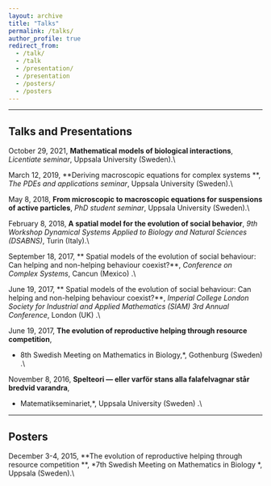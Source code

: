 ```yaml
---
layout: archive
title: "Talks"
permalink: /talks/
author_profile: true
redirect_from: 
  - /talk/
  - /talk
  - /presentation/
  - /presentation
  - /posters/
  - /posters
---
```

  
---
## Talks and Presentations

October 29, 2021, **Mathematical models of biological interactions**, *Licentiate seminar*, Uppsala University (Sweden).\

March 12, 2019, **Deriving macroscopic equations for complex systems
**, 
*The PDEs and applications seminar*, Uppsala University (Sweden).\

May 8, 2018, **From microscopic to macroscopic equations for
suspensions of active particles**, 
*PhD student seminar*, Uppsala University (Sweden).\


February 8, 2018, **A spatial model for the evolution of social behavior**, 
*9th Workshop Dynamical Systems Applied to Biology and Natural Sciences (DSABNS)*,  Turin (Italy).\

September 18, 2017, ** Spatial models of the evolution of social behaviour: Can helping and non-helping behaviour coexist?**, 
*Conference on Complex Systems*, Cancun (Mexico)
.\

June 19, 2017, ** Spatial models of the evolution of social behaviour: Can helping and non-helping behaviour coexist?**, 
*Imperial College London Society for Industrial and Applied Mathematics (SIAM) 3rd Annual Conference*, London (UK)
.\


June 19, 2017, **The evolution of reproductive helping through resource competition**, 
* 8th Swedish Meeting on Mathematics in Biology,*, Gothenburg (Sweden)
.\


November 8, 2016, **Spelteori — eller varför stans alla falafelvagnar står bredvid varandra**, 
* Matematikseminariet,*, Uppsala University (Sweden)
.\


---
## Posters

December 3-4, 2015, **The evolution of reproductive helping through resource competition
**, 
*7th Swedish Meeting on Mathematics in Biology
*, Uppsala (Sweden).\

